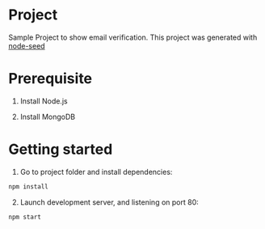 # Project

Sample Project to show email verification.
This project was generated with [node-seed](https://github.com/bravedragon623/node-seed)

# Prerequisite

1. Install Node.js

2. Install MongoDB

# Getting started

1. Go to project folder and install dependencies:
 ```sh
 npm install
```
2. Launch development server, and listening on port 80:
 ```sh
 npm start
 ```
